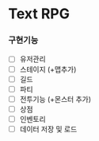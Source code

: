 # Text RPG

### 구현기능
- [ ] 유저관리
- [ ] 스테이지 (+맵추가)
- [ ] 길드
- [ ] 파티
- [ ] 전투기능 (+몬스터 추가)
- [ ] 상점
- [ ] 인벤토리
- [ ] 데이터 저장 및 로드
